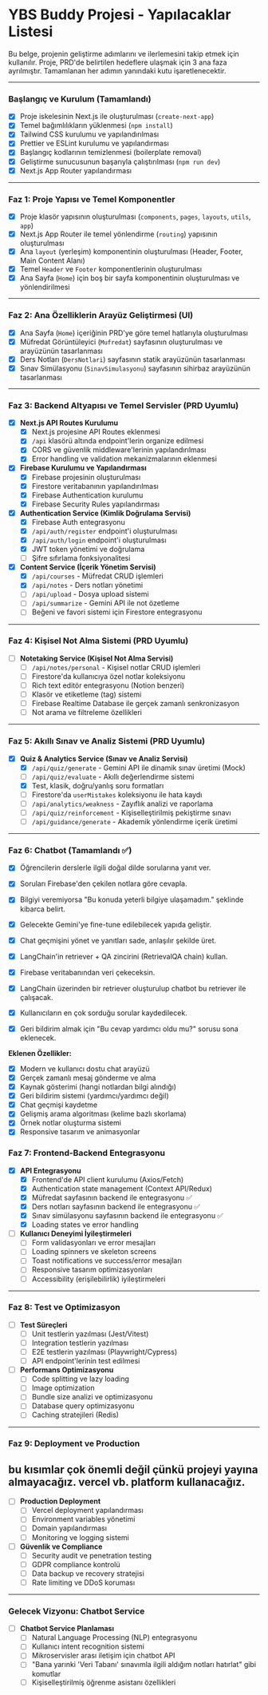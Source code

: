 # YBS Buddy Projesi - Yapılacaklar Listesi

Bu belge, projenin geliştirme adımlarını ve ilerlemesini takip etmek için kullanılır. Proje, PRD'de belirtilen hedeflere ulaşmak için 3 ana faza ayrılmıştır. Tamamlanan her adımın yanındaki kutu işaretlenecektir.

---

### Başlangıç ve Kurulum (Tamamlandı)

- [x] Proje iskelesinin Next.js ile oluşturulması (`create-next-app`)
- [x] Temel bağımlılıkların yüklenmesi (`npm install`)
- [x] Tailwind CSS kurulumu ve yapılandırılması
- [x] Prettier ve ESLint kurulumu ve yapılandırması
- [x] Başlangıç kodlarının temizlenmesi (boilerplate removal)
- [x] Geliştirme sunucusunun başarıyla çalıştırılması (`npm run dev`)
- [x] Next.js App Router yapılandırması

---

### Faz 1: Proje Yapısı ve Temel Komponentler

- [x] Proje klasör yapısının oluşturulması (`components`, `pages`, `layouts`, `utils`, `app`)
- [x] Next.js App Router ile temel yönlendirme (`routing`) yapısının oluşturulması
- [x] Ana `layout` (yerleşim) komponentinin oluşturulması (Header, Footer, Main Content Alanı)
- [x] Temel `Header` ve `Footer` komponentlerinin oluşturulması
- [x] Ana Sayfa (`Home`) için boş bir sayfa komponentinin oluşturulması ve yönlendirilmesi

---

### Faz 2: Ana Özelliklerin Arayüz Geliştirmesi (UI)

- [x] Ana Sayfa (`Home`) içeriğinin PRD'ye göre temel hatlarıyla oluşturulması
- [x] Müfredat Görüntüleyici (`Mufredat`) sayfasının oluşturulması ve arayüzünün tasarlanması
- [x] Ders Notları (`DersNotlari`) sayfasının statik arayüzünün tasarlanması
- [x] Sınav Simülasyonu (`SinavSimulasyonu`) sayfasının sihirbaz arayüzünün tasarlanması

---

### Faz 3: Backend Altyapısı ve Temel Servisler (PRD Uyumlu)

- [x] **Next.js API Routes Kurulumu**
  - [x] Next.js projesine API Routes eklenmesi
  - [x] `/api` klasörü altında endpoint'lerin organize edilmesi
  - [x] CORS ve güvenlik middleware'lerinin yapılandırılması
  - [x] Error handling ve validation mekanizmalarının eklenmesi

- [x] **Firebase Kurulumu ve Yapılandırması**
  - [x] Firebase projesinin oluşturulması
  - [x] Firestore veritabanının yapılandırılması
  - [x] Firebase Authentication kurulumu
  - [x] Firebase Security Rules yapılandırması

- [x] **Authentication Service (Kimlik Doğrulama Servisi)**
  - [x] Firebase Auth entegrasyonu
  - [x] `/api/auth/register` endpoint'i oluşturulması
  - [x] `/api/auth/login` endpoint'i oluşturulması
  - [x] JWT token yönetimi ve doğrulama
  - [ ] Şifre sıfırlama fonksiyonalitesi

- [x] **Content Service (İçerik Yönetim Servisi)**
  - [x] `/api/courses` - Müfredat CRUD işlemleri
  - [x] `/api/notes` - Ders notları yönetimi
  - [ ] `/api/upload` - Dosya upload sistemi
  - [ ] `/api/summarize` - Gemini API ile not özetleme
  - [ ] Beğeni ve favori sistemi için Firestore entegrasyonu

---

### Faz 4: Kişisel Not Alma Sistemi (PRD Uyumlu)

- [ ] **Notetaking Service (Kişisel Not Alma Servisi)**
  - [ ] `/api/notes/personal` - Kişisel notlar CRUD işlemleri
  - [ ] Firestore'da kullanıcıya özel notlar koleksiyonu
  - [ ] Rich text editör entegrasyonu (Notion benzeri)
  - [ ] Klasör ve etiketleme (tag) sistemi
  - [ ] Firebase Realtime Database ile gerçek zamanlı senkronizasyon
  - [ ] Not arama ve filtreleme özellikleri

---

### Faz 5: Akıllı Sınav ve Analiz Sistemi (PRD Uyumlu)

- [x] **Quiz & Analytics Service (Sınav ve Analiz Servisi)**
  - [x] `/api/quiz/generate` - Gemini API ile dinamik sınav üretimi (Mock)
  - [ ] `/api/quiz/evaluate` - Akıllı değerlendirme sistemi
  - [x] Test, klasik, doğru/yanlış soru formatları
  - [ ] Firestore'da `userMistakes` koleksiyonu ile hata kaydı
  - [ ] `/api/analytics/weakness` - Zayıflık analizi ve raporlama
  - [ ] `/api/quiz/reinforcement` - Kişiselleştirilmiş pekiştirme sınavı
  - [ ] `/api/guidance/generate` - Akademik yönlendirme içerik üretimi

---

### Faz 6: Chatbot (Tamamlandı ✅)

- [x] Öğrencilerin derslerle ilgili doğal dilde sorularına yanıt ver.
- [x] Soruları Firebase'den çekilen notlara göre cevapla.
- [x] Bilgiyi veremiyorsa "Bu konuda yeterli bilgiye ulaşamadım." şeklinde kibarca belirt.
- [x] Gelecekte Gemini'ye fine-tune edilebilecek yapıda geliştir.
- [x] Chat geçmişini yönet ve yanıtları sade, anlaşılır şekilde üret.
- [x] LangChain'in retriever + QA zincirini (RetrievalQA chain) kullan.

- [x] Firebase veritabanından veri çekeceksin.
- [x] LangChain üzerinden bir retriever oluşturulup chatbot bu retriever ile çalışacak.
- [x] Kullanıcıların en çok sorduğu sorular kaydedilecek.
- [x] Geri bildirim almak için "Bu cevap yardımcı oldu mu?" sorusu sona eklenecek.

**Eklenen Özellikler:**
- [x] Modern ve kullanıcı dostu chat arayüzü
- [x] Gerçek zamanlı mesaj gönderme ve alma
- [x] Kaynak gösterimi (hangi notlardan bilgi alındığı)
- [x] Geri bildirim sistemi (yardımcı/yardımcı değil)
- [x] Chat geçmişi kaydetme
- [x] Gelişmiş arama algoritması (kelime bazlı skorlama)
- [x] Örnek notlar oluşturma sistemi
- [x] Responsive tasarım ve animasyonlar

### Faz 7: Frontend-Backend Entegrasyonu

- [x] **API Entegrasyonu**
  - [x] Frontend'de API client kurulumu (Axios/Fetch)
  - [x] Authentication state management (Context API/Redux)
  - [x] Müfredat sayfasının backend ile entegrasyonu ✅
  - [x] Ders notları sayfasının backend ile entegrasyonu ✅
  - [x] Sınav simülasyonu sayfasının backend ile entegrasyonu ✅
  - [x] Loading states ve error handling

- [ ] **Kullanıcı Deneyimi İyileştirmeleri**
  - [ ] Form validasyonları ve error mesajları
  - [ ] Loading spinners ve skeleton screens
  - [ ] Toast notifications ve success/error mesajları
  - [ ] Responsive tasarım optimizasyonları
  - [ ] Accessibility (erişilebilirlik) iyileştirmeleri

---

### Faz 8: Test ve Optimizasyon

- [ ] **Test Süreçleri**
  - [ ] Unit testlerin yazılması (Jest/Vitest)
  - [ ] Integration testlerin yazılması
  - [ ] E2E testlerin yazılması (Playwright/Cypress)
  - [ ] API endpoint'lerinin test edilmesi

- [ ] **Performans Optimizasyonu**
  - [ ] Code splitting ve lazy loading
  - [ ] Image optimization
  - [ ] Bundle size analizi ve optimizasyonu
  - [ ] Database query optimizasyonu
  - [ ] Caching stratejileri (Redis)

---

### Faz 9: Deployment ve Production

## bu kısımlar çok önemli değil çünkü projeyi yayına almayacağız. vercel vb. platform kullanacağız.

- [ ] **Production Deployment**
  - [ ] Vercel deployment yapılandırması
  - [ ] Environment variables yönetimi
  - [ ] Domain yapılandırması
  - [ ] Monitoring ve logging sistemi

- [ ] **Güvenlik ve Compliance**
  - [ ] Security audit ve penetration testing
  - [ ] GDPR compliance kontrolü
  - [ ] Data backup ve recovery stratejisi
  - [ ] Rate limiting ve DDoS koruması

---

### Gelecek Vizyonu: Chatbot Service

- [ ] **Chatbot Service Planlaması**
  - [ ] Natural Language Processing (NLP) entegrasyonu
  - [ ] Kullanıcı intent recognition sistemi
  - [ ] Mikroservisler arası iletişim için chatbot API
  - [ ] "Bana yarınki 'Veri Tabanı' sınavımla ilgili aldığım notları hatırlat" gibi komutlar
  - [ ] Kişiselleştirilmiş öğrenme asistanı özellikleri
